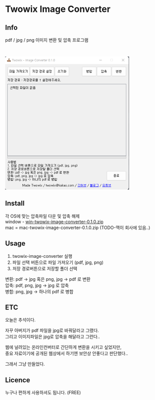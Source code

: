 # Twowix Image Converter

## Info
pdf / jpg / png 이미지 변환 및 압축 프로그램   
   
   
<img src="preview_img/0.1.0.png" width="400px" style="margin-top:30px" alt="twowix image converter"></img>

## Install
각 OS에 맞는 압축파일 다운 및 압축 해제  
window - [win-twowix-image-converter-0.1.0.zip](https://github.com/twowix/twowix-image-converter/releases/download/0.1.0/win-twowix-image-converter-0.1.0.zip)  
mac = mac-twowix-image-converter-0.1.0.zip (TODO-맥이 회사에 있음..)

## Usage
1. twowix-image-converter 실행
2. 파일 선택 버튼으로 파일 가져오기 (pdf, jpg, png)
3. 저장 경로버튼으로 저장할 폴더 선택  

변환: pdf -> jpg 혹은 png, jpg -> pdf 로 변환    
압축: pdf, png, jpg -> jpg 로 압축  
병합: png, jpg -> 하나의 pdf 로 병합  

## ETC
오늘은 추석이다.  

자꾸 아버지가 pdf 파일을 jpg로 바꿔달라고 그랬다.  
그리고 이미지파일은 jpg로 압축을 해달라고 그런다..

웹에 널려있는 온라인컨버터로 간단하게 변환을 시키고 싶었지만,  
중요 자료이기에 공개된 웹상에서 하기엔 보안상 안좋다고 판단했다..

그래서 그냥 만들었다.

## Licence
누구나 편하게 사용하셔도 됩니다. (FREE)
